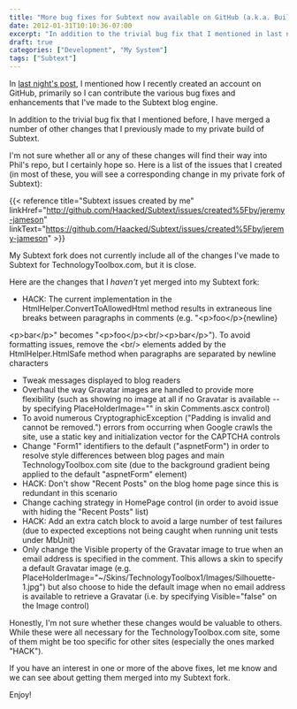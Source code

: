 ```yaml
---
title: "More bug fixes for Subtext now available on GitHub (a.k.a. Building TechnologyToolbox.com, part 19)"
date: 2012-01-31T10:10:36-07:00
excerpt: "In addition to the trivial bug fix that I mentioned in last night's post, I have merged a number of other changes into my Subtext fork on GitHub."
draft: true
categories: ["Development", "My System"]
tags: ["Subtext"]
---
```


In
[last night's post](/blog/jjameson/2012/01/30/building-technologytoolbox-com-part-18), I mentioned how I recently created an account on GitHub,
primarily so I can contribute the various bug fixes and enhancements that I've
made to the Subtext blog engine.

In addition to the trivial bug fix that I mentioned before, I have merged
a number of other changes that I previously made to my private build of Subtext.

I'm not sure whether all or any of these changes will find their way into
Phil's repo, but I certainly hope so. Here is a list of the issues that I created
(in most of these, you will see a corresponding change in my private fork of
Subtext):

{{< reference title="Subtext issues created by me" linkHref="http://github.com/Haacked/Subtext/issues/created%5Fby/jeremy-jameson" linkText="https://github.com/Haacked/Subtext/issues/created%5Fby/jeremy-jameson" >}}

My Subtext fork does not currently include all of the changes I've made to
Subtext for TechnologyToolbox.com, but it is close.

Here are the changes that I *haven't* yet merged into my Subtext fork:

- HACK: The current implementation in the HtmlHelper.ConvertToAllowedHtml
  method results in extraneous line breaks between paragraphs in comments
  (e.g. "&lt;p&gt;foo&lt;/p&gt;{newline}

&lt;p&gt;bar&lt;/p&gt;" becomes "&lt;p&gt;foo&lt;/p&gt;&lt;br/&gt;&lt;p&gt;bar&lt;/p&gt;").
To avoid formatting issues, remove the &lt;br/&gt; elements added by the
HtmlHelper.HtmlSafe method when paragraphs are separated by newline characters

- Tweak messages displayed to blog readers
- Overhaul the way Gravatar images are handled to provide more flexibility
  (such as showing no image at all if no Gravatar is available -- by specifying
  PlaceHolderImage="" in skin Comments.ascx control)
- To avoid numerous CryptographicException ("Padding is invalid and cannot
  be removed.") errors from occurring when Google crawls the site, use a static
  key and initialization vector for the CAPTCHA controls
- Change "Form1" identifiers to the default ("aspnetForm") in order to
  resolve style differences between blog pages and main TechnologyToolbox.com
  site (due to the background gradient being applied to the default "aspnetForm"
  element)
- HACK: Don't show "Recent Posts" on the blog home page since this is
  redundant in this scenario
- Change caching strategy in HomePage control (in order to avoid issue
  with hiding the "Recent Posts" list)
- HACK: Add an extra catch block to avoid a large number of test failures
  (due to expected exceptions not being caught when running unit tests under
  MbUnit)
- Only change the Visible property of the Gravatar image to true when
  an email address is specified in the comment. This allows a skin to specify
  a default Gravatar image (e.g. PlaceHolderImage="~/Skins/TechnologyToolbox1/Images/Silhouette-1.jpg")
  but also choose to hide the default image when no email address is available
  to retrieve a Gravatar (i.e. by specifying Visible="false" on the Image
  control)

Honestly, I'm not sure whether these changes would be valuable to others.
While these were all necessary for the TechnologyToolbox.com site, some of them
might be too specific for other sites (especially the ones marked "HACK").

If you have an interest in one or more of the above fixes, let me know and
we can see about getting them merged into my Subtext fork.

Enjoy!

